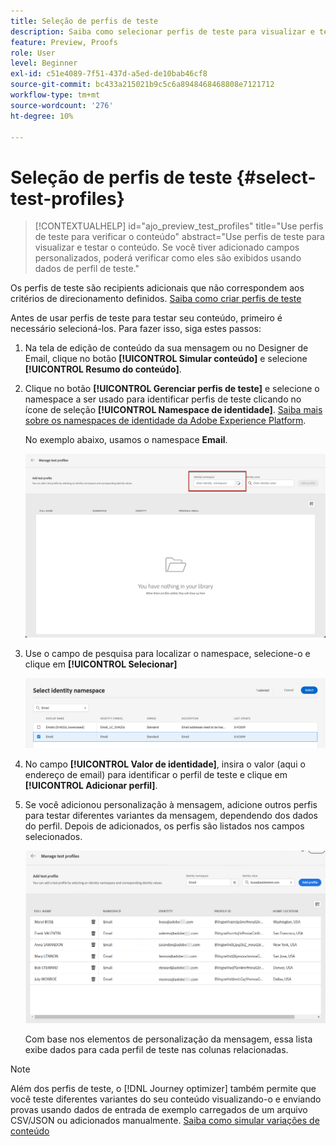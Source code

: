 ```yaml
---
title: Seleção de perfis de teste
description: Saiba como selecionar perfis de teste para visualizar e testar o conteúdo.
feature: Preview, Proofs
role: User
level: Beginner
exl-id: c51e4089-7f51-437d-a5ed-de10bab46cf8
source-git-commit: bc433a215021b9c5c6a8948468468808e7121712
workflow-type: tm+mt
source-wordcount: '276'
ht-degree: 10%

---
```


# Seleção de perfis de teste {#select-test-profiles}

>[!CONTEXTUALHELP]
>id="ajo_preview_test_profiles"
>title="Use perfis de teste para verificar o conteúdo"
>abstract="Use perfis de teste para visualizar e testar o conteúdo. Se você tiver adicionado campos personalizados, poderá verificar como eles são exibidos usando dados de perfil de teste."

Os perfis de teste são recipients adicionais que não correspondem aos critérios de direcionamento definidos. [Saiba como criar perfis de teste](../audience/creating-test-profiles.md)

Antes de usar perfis de teste para testar seu conteúdo, primeiro é necessário selecioná-los. Para fazer isso, siga estes passos:

1. Na tela de edição de conteúdo da sua mensagem ou no Designer de Email, clique no botão **[!UICONTROL Simular conteúdo]** e selecione **[!UICONTROL Resumo do conteúdo]**.

1. Clique no botão **[!UICONTROL Gerenciar perfis de teste]** e selecione o namespace a ser usado para identificar perfis de teste clicando no ícone de seleção **[!UICONTROL Namespace de identidade]**. [Saiba mais sobre os namespaces de identidade da Adobe Experience Platform](../audience/get-started-identity.md).

   No exemplo abaixo, usamos o namespace **Email**.

   ![](../email/assets/previewselect-namespace.png)

1. Use o campo de pesquisa para localizar o namespace, selecione-o e clique em **[!UICONTROL Selecionar]**

   ![](../email/assets/preview-email-namespace.png)

1. No campo **[!UICONTROL Valor de identidade]**, insira o valor (aqui o endereço de email) para identificar o perfil de teste e clique em **[!UICONTROL Adicionar perfil]**.

   <!--![](assets/preview-identity-value.png)-->

1. Se você adicionou personalização à mensagem, adicione outros perfis para testar diferentes variantes da mensagem, dependendo dos dados do perfil. Depois de adicionados, os perfis são listados nos campos selecionados.

   ![](../email/assets/preview-profile-list.png)

   Com base nos elementos de personalização da mensagem, essa lista exibe dados para cada perfil de teste nas colunas relacionadas.

>[!NOTE]
>
>Além dos perfis de teste, o [!DNL Journey optimizer] também permite que você teste diferentes variantes do seu conteúdo visualizando-o e enviando provas usando dados de entrada de exemplo carregados de um arquivo CSV/JSON ou adicionados manualmente. [Saiba como simular variações de conteúdo](../test-approve/simulate-sample-input.md)
